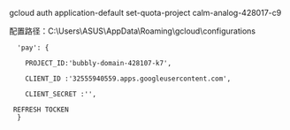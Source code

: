 gcloud auth application-default set-quota-project calm-analog-428017-c9


配置路径：C:\Users\ASUS\AppData\Roaming\gcloud\configurations

```
  'pay': {

    PROJECT_ID:'bubbly-domain-428107-k7',

    CLIENT_ID :'32555940559.apps.googleusercontent.com',

    CLIENT_SECRET :'',

 REFRESH TOCKEN
  }
```
